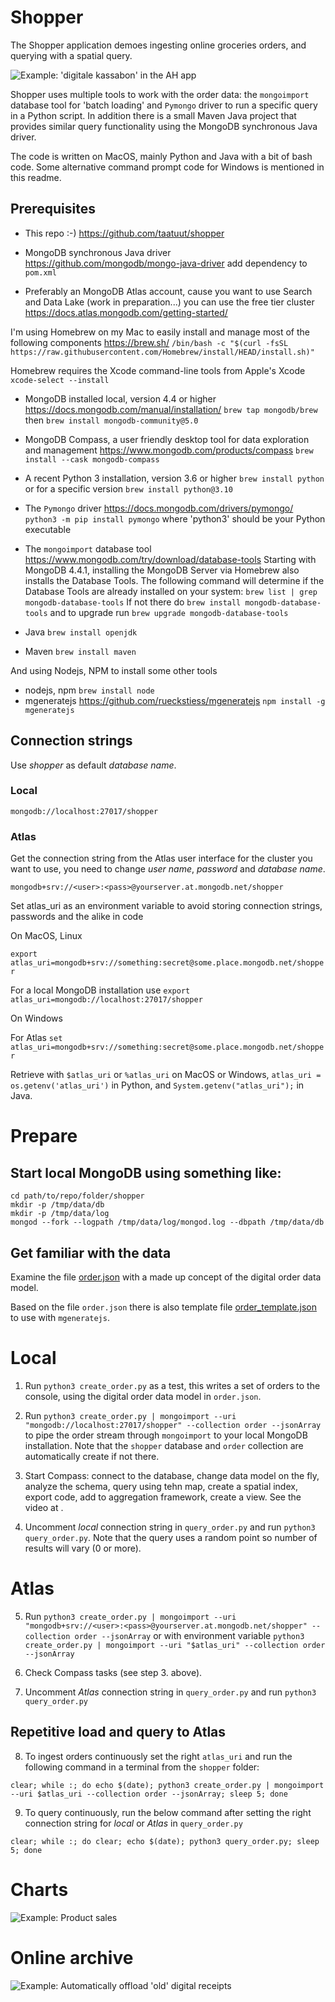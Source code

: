 # Shopper

The Shopper application demoes ingesting online groceries orders, and querying with a spatial query.

 ![Example: 'digitale kassabon' in the AH app](images/800_digitalekassabonindeahapp.jpg)

Shopper uses multiple tools to work with the order data: the `mongoimport` database tool for 'batch loading' and `Pymongo` driver to run a specific query in a Python script. In addition there is a small Maven Java project that provides similar query functionality using the MongoDB synchronous Java driver.

The code is written on MacOS, mainly Python and Java with a bit of bash code. Some alternative command prompt code for Windows is mentioned in this readme.

## Prerequisites

* This repo :-) https://github.com/taatuut/shopper
* MongoDB synchronous Java driver https://github.com/mongodb/mongo-java-driver add dependency to `pom.xml`

* Preferably an MongoDB Atlas account, cause you want to use Search and Data Lake (work in preparation...) you can use the free tier cluster https://docs.atlas.mongodb.com/getting-started/

I'm using Homebrew on my Mac to easily install and manage most of the following components https://brew.sh/ `/bin/bash -c "$(curl -fsSL https://raw.githubusercontent.com/Homebrew/install/HEAD/install.sh)"`

Homebrew requires the Xcode command-line tools from Apple's Xcode `xcode-select --install`

* MongoDB installed local, version 4.4 or higher https://docs.mongodb.com/manual/installation/ `brew tap mongodb/brew` then `brew install mongodb-community@5.0`
* MongoDB Compass, a user friendly desktop tool for data exploration and management https://www.mongodb.com/products/compass `brew install --cask mongodb-compass`

* A recent Python 3 installation, version 3.6 or higher `brew install python` or for a specific version `brew install python@3.10`
* The `Pymongo` driver https://docs.mongodb.com/drivers/pymongo/ `python3 -m pip install pymongo` where 'python3' should be your Python executable
* The `mongoimport` database tool https://www.mongodb.com/try/download/database-tools Starting with MongoDB 4.4.1, installing the MongoDB Server via Homebrew also installs the Database Tools. The following command will determine if the Database Tools are already installed on your system: `brew list | grep mongodb-database-tools` If not there do `brew install mongodb-database-tools` and to upgrade run `brew upgrade mongodb-database-tools`
* Java `brew install openjdk`
* Maven `brew install maven`

And using Nodejs, NPM to install some other tools

* nodejs, npm `brew install node`
* mgeneratejs https://github.com/rueckstiess/mgeneratejs `npm install -g mgeneratejs`

## Connection strings

Use *shopper* as default *database name*.

### Local
`mongodb://localhost:27017/shopper`

### Atlas
Get the connection string from the Atlas user interface for the cluster you want to use, you need to change *user name*, *password* and *database name*.

`mongodb+srv://<user>:<pass>@yourserver.at.mongodb.net/shopper`

Set atlas_uri as an environment variable to avoid storing connection strings, passwords and the alike in code

On MacOS, Linux

`export atlas_uri=mongodb+srv://something:secret@some.place.mongodb.net/shopper`

For a local MongoDB installation use `export atlas_uri=mongodb://localhost:27017/shopper`

On Windows

For Atlas `set atlas_uri=mongodb+srv://something:secret@some.place.mongodb.net/shopper`

Retrieve with `$atlas_uri` or `%atlas_uri` on MacOS or Windows, `atlas_uri = os.getenv('atlas_uri')` in Python, and `System.getenv("atlas_uri");` in Java.

# Prepare

## Start local MongoDB using something like:

```
cd path/to/repo/folder/shopper
mkdir -p /tmp/data/db
mkdir -p /tmp/data/log
mongod --fork --logpath /tmp/data/log/mongod.log --dbpath /tmp/data/db
```

## Get familiar with the data

Examine the file [order.json](order.json) with a made up concept of the digital order data model.

Based on the file `order.json` there is also template file [order_template.json](order_template.json) to use with `mgeneratejs`.

# Local

1. Run `python3 create_order.py` as a test, this writes a set of orders to the console, using the digital order data model in `order.json`.

2. Run `python3 create_order.py | mongoimport --uri "mongodb://localhost:27017/shopper" --collection order --jsonArray` to pipe the order stream through `mongoimport` to your local MongoDB installation. Note that the `shopper` database and `order` collection are automatically create if not there. 

3. Start Compass: connect to the database, change data model on the fly, analyze the schema, query using tehn map, create a spatial index, export code, add to aggregation framework, create a view. See the video at <TODO>.

4. Uncomment _local_ connection string in `query_order.py` and run `python3 query_order.py`. Note that the query uses a random point so number of results will vary (0 or more).

# Atlas

5. Run `python3 create_order.py | mongoimport --uri "mongodb+srv://<user>:<pass>@yourserver.at.mongodb.net/shopper" --collection order --jsonArray` or with environment variable `python3 create_order.py | mongoimport --uri "$atlas_uri" --collection order --jsonArray`

6. Check Compass tasks (see step 3. above).

7. Uncomment _Atlas_ connection string in `query_order.py` and run `python3 query_order.py`

## Repetitive load and query to Atlas

8. To ingest orders continuously set the right `atlas_uri` and run the following command in a terminal from the `shopper` folder:

`clear; while :; do echo $(date); python3 create_order.py | mongoimport --uri $atlas_uri --collection order --jsonArray; sleep 5; done`

9. To query continuously, run the below command after setting the right connection string for _local_ or _Atlas_ in `query_order.py`

`clear; while :; do clear; echo $(date); python3 query_order.py; sleep 5; done`

# Charts

 ![Example: Product sales](images/charts.png)

# Online archive

<TODO> 

 ![Example: Automatically offload 'old' digital receipts](images/OnlineArchive.png)
